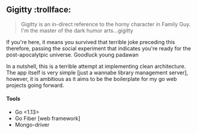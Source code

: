 ## Gigitty :trollface:

> Gigitty is an in-direct reference to the horny character in Family Guy. I'm the master of the dark humor arts...gigitty

If you're here, it means you survived that terrible joke preceding this therefore, passing the social experiment that indicates you're ready for the post-apocalytpic universe. Goodluck young padawan

In a nutshell, this is a terrible attempt at implementing clean architecture. The app itself is very simple [just a wannabe library management server], however, it is ambitious as it aims to be the boilerplate for my go web projects going forward.

#### Tools
- Go <1.13>
- Go Fiber [web framework]
- Mongo-driver